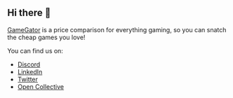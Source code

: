 ## Hi there 👋

[GameGator](https://gamegator.net) is a price comparison for everything gaming, so you can snatch the cheap games you love!

You can find us on:
* [Discord](https://discord.com/invite/GRD85KY)
* [LinkedIn](https://www.linkedin.com/company/gamegator)
* [Twitter](https://twitter.com/gamegatornet)
* [Open Collective](https://opencollective.com/gamegator)
